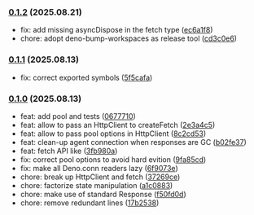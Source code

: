 ### [0.1.2](https://github.com/esroyo/deno-simple-fetch/compare/v0.1.1...v0.1.2) (2025.08.21)

- fix: add missing asyncDispose in the fetch type
  ([ec6a1f8](https://github.com/esroyo/deno-simple-fetch/commit/ec6a1f865f3b07bbca87b1056a37fd7ab538abff))
- chore: adopt deno-bump-workspaces as release tool
  ([cd3c0e6](https://github.com/esroyo/deno-simple-fetch/commit/cd3c0e6c026f34275a44ac432f6a8f22893fe948))

### [0.1.1](https://github.com/esroyo/deno-simple-fetch/compare/v0.1.0...v0.1.1) (2025.08.13)

- fix: correct exported symbols
  ([5f5cafa](https://github.com/esroyo/deno-simple-fetch/commit/5f5cafaa21bc624e14ff84b9c58456c9d8bad593))

### [0.1.0](https://github.com/esroyo/deno-simple-fetch/compare/v0.0.0...v0.1.0) (2025.08.13)

- feat: add pool and tests
  ([0677710](https://github.com/esroyo/deno-simple-fetch/commit/0677710953fd9ac84365ec03e7129bcc9b099795))
- feat: allow to pass an HttpClient to createFetch
  ([2e3a4c5](https://github.com/esroyo/deno-simple-fetch/commit/2e3a4c58e63aba4664c9d2b915a95e16b63cf44b))
- feat: allow to pass pool options in HttpClient
  ([8c2cd53](https://github.com/esroyo/deno-simple-fetch/commit/8c2cd538e258e051a52e6b375aa708ff449d4a95))
- feat: clean-up agent connection when responses are GC
  ([b02fe37](https://github.com/esroyo/deno-simple-fetch/commit/b02fe3709b768d771c6debf313d8497f93ab8650))
- feat: fetch API like
  ([3fb980a](https://github.com/esroyo/deno-simple-fetch/commit/3fb980a8ac6b6968c58698b788a704a519858076))
- fix: correct pool options to avoid hard evition
  ([9fa85cd](https://github.com/esroyo/deno-simple-fetch/commit/9fa85cd9c1824efd6bf48dca932166dd04a90eba))
- fix: make all Deno.conn readers lazy
  ([6f9073e](https://github.com/esroyo/deno-simple-fetch/commit/6f9073e9303ad11e91417a48217812515b14de92))
- chore: break up HttpClient and fetch
  ([37269ce](https://github.com/esroyo/deno-simple-fetch/commit/37269cedd12d049572ad4d4584cbdb45ac95b714))
- chore: factorize state manipulation
  ([a1c0883](https://github.com/esroyo/deno-simple-fetch/commit/a1c0883d97c81adc9541d64126e07b879f3dbcc7))
- chore: make use of standard Response
  ([f50fd0d](https://github.com/esroyo/deno-simple-fetch/commit/f50fd0d7a74b24bfbbd94e8a05908e16d1968f73))
- chore: remove redundant lines
  ([17b2538](https://github.com/esroyo/deno-simple-fetch/commit/17b2538bcf5fb131730a8b08da276858739493b7))
